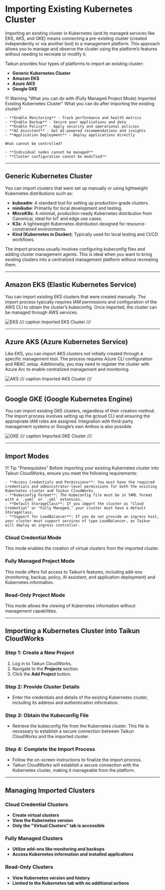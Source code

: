 # **Importing Existing Kubernetes Cluster**

Importing an existing cluster in Kubernetes (and its managed services like EKS, AKS, and GKE) means connecting a pre-existing cluster (created independently or via another tool) to a management platform. This approach allows you to manage and observe the cluster using the platform’s features without needing to recreate or modify it.

Taikun provides four types of platforms to import an existing cluster:

- **Generic Kubernetes Cluster**
- **Amazon EKS**
- **Azure AKS**
- **Google GKE**

!!! Warning "What you can do with (Fully Managed Project Mode) Imported Existing Kubernetes Cluster"
	What you can do after importing the existing cluster? 

	- **Enable Monitoring** - Track performance and health metrics
	- **Enable Backup** - Secure your applications and data
	- **Enable Policy** - Apply security and operational policies
	- **AI Assistant** - Get AI-powered recommendations and insights
	- **Application Deployment** - Deploy applications directly

	What cannot be controlled? 

	- **Individual nodes cannot be managed**
	- **Cluster configuration cannot be modified**

---

## **Generic Kubernetes Cluster**

You can import clusters that were set up manually or using lightweight Kubernetes distributions such as:

- **kubeadm**: A standard tool for setting up production-grade clusters.
- **minikube**: Primarily for local development and testing.
- **MicroK8s**: A minimal, production-ready Kubernetes distribution from Canonical, ideal for IoT and edge use cases.
- **K3s**: A lightweight Kubernetes distribution designed for resource-constrained environments.
- **Kind (Kubernetes in Docker)**: Typically used for local testing and CI/CD workflows.

The import process usually involves configuring kubeconfig files and adding cluster management agents. This is ideal when you want to bring existing clusters into a centralized management platform without recreating them.

---

## **Amazon EKS (Elastic Kubernetes Service)**

You can import existing EKS clusters that were created manually. The import process typically requires IAM permissions and configuration of the AWS CLI to obtain the cluster’s kubeconfig. Once imported, the cluster can be managed through AWS services.

![EKS](https://rgw.cloudpoint.tcpro.cz/swift/v1/KEY_0efe203c42c0402f9402a570302dc066/new-docs/Taikun%20CloudWorks%20Overview/Importing_Existing_Kubernetes_Cluster/eks_cluster.webp)
/// caption
Imported EKS Cluster
///

---

## **Azure AKS (Azure Kubernetes Service)**

Like EKS, you can import AKS clusters not initially created through a specific management tool. The process requires Azure CLI configuration and RBAC setup. Additionally, you may need to register the cluster with Azure Arc to enable centralized management and monitoring.

![AKS](https://rgw.cloudpoint.tcpro.cz/swift/v1/KEY_0efe203c42c0402f9402a570302dc066/new-docs/Taikun%20CloudWorks%20Overview/Importing_Existing_Kubernetes_Cluster/aks_cluster.webp)
/// caption
Imported AKS Cluster
///

---

## **Google GKE (Google Kubernetes Engine)**

You can import existing GKE clusters, regardless of their creation method. The import process involves setting up the gcloud CLI and ensuring the appropriate IAM roles are assigned. Integration with third-party management systems or Google’s own Anthos is also possible.

![GKE](https://rgw.cloudpoint.tcpro.cz/swift/v1/KEY_0efe203c42c0402f9402a570302dc066/new-docs/Taikun%20CloudWorks%20Overview/Importing_Existing_Kubernetes_Cluster/gke_cluster.webp)
/// caption
Imported GKE Cluster
///

---

## **Import Modes**

!!! Tip "Prerequisites"
	Before importing your existing Kubernetes cluster into Taikun CloudWorks, ensure you meet the following requirements:

	- **Access Credentials and Permissions**: You must have the required credentials and administrator-level permissions for both the existing Kubernetes cluster and Taikun CloudWorks.
	- **Kubeconfig Format**: The Kubeconfig file must be in YAML format with a `.yaml` or `.yml` extension.
	- **Default StorageClass**: If you import the cluster as "Cloud Credential" or "Fully Managed," your cluster must have a default StorageClass.
	- **Support for LoadBalancer**: If you do not provide an ingress host, your cluster must support services of type LoadBalancer, as Taikun will deploy an ingress controller.

### **Cloud Credential Mode**

This mode enables the creation of virtual clusters from the imported cluster.

### **Fully Managed Project Mode**

This mode offers full access to Taikun’s features, including add-ons (monitoring, backup, policy, AI assistant, and application deployment) and Kubernetes information.

### **Read-Only Project Mode**

This mode allows the viewing of Kubernetes information without management capabilities.

---

## **Importing a Kubernetes Cluster into Taikun CloudWorks**

### Step 1: Create a New Project
1. Log in to Taikun CloudWorks.
2. Navigate to the **Projects** section.
3. Click the **Add Project** button.

### Step 2: Provide Cluster Details
- Enter the credentials and details of the existing Kubernetes cluster, including its address and authentication information.

### Step 3: Obtain the Kubeconfig File
- Retrieve the kubeconfig file from the Kubernetes cluster. This file is necessary to establish a secure connection between Taikun CloudWorks and the imported cluster.

### Step 4: Complete the Import Process
- Follow the on-screen instructions to finalize the import process.
- Taikun CloudWorks will establish a secure connection with the Kubernetes cluster, making it manageable from the platform.

---

## **Managing Imported Clusters**

### **Cloud Credential Clusters**

- **Create virtual clusters**
- **View the Kubernetes version**
- **Only the "Virtual Clusters" tab is accessible**

### **Fully Managed Clusters**

- **Utilize add-ons like monitoring and backups**
- **Access Kubernetes information and installed applications**

### **Read-Only Clusters**

- **View Kubernetes version and history**
- **Limited to the Kubernetes tab with no additional actions**

